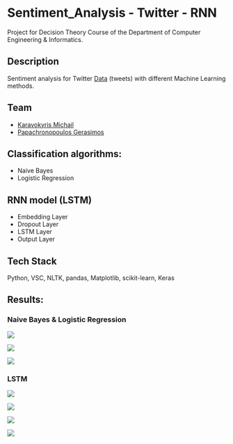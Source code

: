 # Sentiment_Analysis - Twitter - RNN

Project for Decision Theory Course of the Department of Computer Engineering & Informatics.

## Description

Sentiment analysis for Twitter [Data](https://www.kaggle.com/kazanova/sentiment140) (tweets) with different Machine Learning methods.

## Team

- [Karavokyris Michail](https://github.com/karavokyrismichail)
- [Papachronopoulos Gerasimos](https://github.com/geras-papax)

## Classification algorithms: 

- Naive Bayes
- Logistic Regression

## RNN model (LSTM)

- Embedding Layer
- Dropout Layer
- LSTM Layer
- Output Layer

## Tech Stack
Python, VSC, NLTK, pandas, Matplotlib, scikit-learn, Keras

## Results:

###  Naive Bayes & Logistic Regression

![ ](https://github.com/karavokyrismichail/sentiment_Twitter/blob/main/results/%23Dataset%20and%20Time.png)

![ ](https://github.com/karavokyrismichail/sentiment_Twitter/blob/main/results/LR.png)

![ ](https://github.com/karavokyrismichail/sentiment_Twitter/blob/main/results/NB.png)

###  LSTM

![ ](https://github.com/karavokyrismichail/sentiment_Twitter/blob/main/results/LSTM.png)

![ ](https://github.com/karavokyrismichail/sentiment_Twitter/blob/main/results/test1.png)

![ ](https://github.com/karavokyrismichail/sentiment_Twitter/blob/main/results/test2.png)

![ ](https://github.com/karavokyrismichail/sentiment_Twitter/blob/main/results/test3.png)
